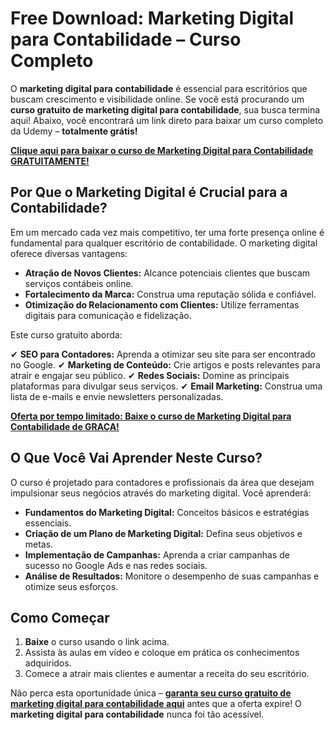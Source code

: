 # Free Download: Marketing Digital para Contabilidade – Curso Completo

O **marketing digital para contabilidade** é essencial para escritórios que buscam crescimento e visibilidade online. Se você está procurando um **curso gratuito de marketing digital para contabilidade**, sua busca termina aqui! Abaixo, você encontrará um link direto para baixar um curso completo da Udemy – **totalmente grátis!**

[**Clique aqui para baixar o curso de Marketing Digital para Contabilidade GRATUITAMENTE!**](https://udemywork.com/marketing-digital-para-contabilidade)

## Por Que o Marketing Digital é Crucial para a Contabilidade?

Em um mercado cada vez mais competitivo, ter uma forte presença online é fundamental para qualquer escritório de contabilidade. O marketing digital oferece diversas vantagens:

*   **Atração de Novos Clientes:** Alcance potenciais clientes que buscam serviços contábeis online.
*   **Fortalecimento da Marca:** Construa uma reputação sólida e confiável.
*   **Otimização do Relacionamento com Clientes:** Utilize ferramentas digitais para comunicação e fidelização.

Este curso gratuito aborda:

✔ **SEO para Contadores:** Aprenda a otimizar seu site para ser encontrado no Google.
✔ **Marketing de Conteúdo:** Crie artigos e posts relevantes para atrair e engajar seu público.
✔ **Redes Sociais:** Domine as principais plataformas para divulgar seus serviços.
✔ **Email Marketing:** Construa uma lista de e-mails e envie newsletters personalizadas.

[**Oferta por tempo limitado: Baixe o curso de Marketing Digital para Contabilidade de GRAÇA!**](https://udemywork.com/marketing-digital-para-contabilidade)

## O Que Você Vai Aprender Neste Curso?

O curso é projetado para contadores e profissionais da área que desejam impulsionar seus negócios através do marketing digital. Você aprenderá:

*   **Fundamentos do Marketing Digital:** Conceitos básicos e estratégias essenciais.
*   **Criação de um Plano de Marketing Digital:** Defina seus objetivos e metas.
*   **Implementação de Campanhas:** Aprenda a criar campanhas de sucesso no Google Ads e nas redes sociais.
*   **Análise de Resultados:** Monitore o desempenho de suas campanhas e otimize seus esforços.

## Como Começar

1.  **Baixe** o curso usando o link acima.
2.  Assista às aulas em vídeo e coloque em prática os conhecimentos adquiridos.
3.  Comece a atrair mais clientes e aumentar a receita do seu escritório.

Não perca esta oportunidade única – **[garanta seu curso gratuito de marketing digital para contabilidade aqui](https://udemywork.com/marketing-digital-para-contabilidade)** antes que a oferta expire! O **marketing digital para contabilidade** nunca foi tão acessível.
